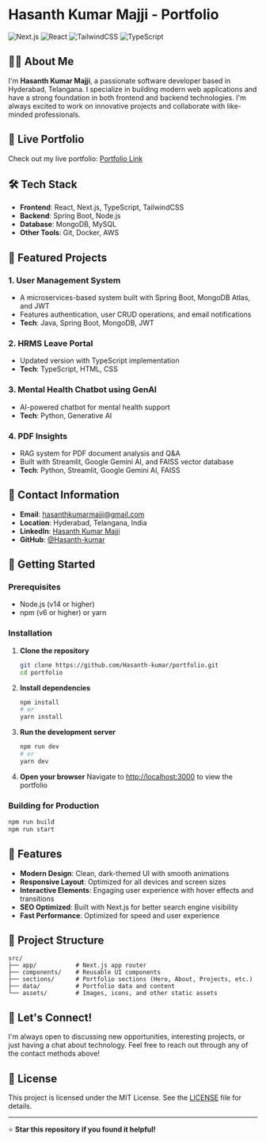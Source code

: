 # Hasanth Kumar Majji - Portfolio

![Next.js](https://img.shields.io/badge/Next.js-14.2.5-blue?style=flat-square)
![React](https://img.shields.io/badge/React-18-blue?style=flat-square)
![TailwindCSS](https://img.shields.io/badge/TailwindCSS-3.4.1-06B6D4?style=flat-square)
![TypeScript](https://img.shields.io/badge/TypeScript-5-blue?style=flat-square)

## 👨‍💻 About Me

I'm **Hasanth Kumar Majji**, a passionate software developer based in Hyderabad, Telangana. I specialize in building modern web applications and have a strong foundation in both frontend and backend technologies. I'm always excited to work on innovative projects and collaborate with like-minded professionals.

## 🚀 Live Portfolio

Check out my live portfolio: [Portfolio Link](https://portfolio-5km86sit9-hasanth-kumars-projects.vercel.app)

## 🛠️ Tech Stack

- **Frontend**: React, Next.js, TypeScript, TailwindCSS
- **Backend**: Spring Boot, Node.js
- **Database**: MongoDB, MySQL
- **Other Tools**: Git, Docker, AWS

## 🎯 Featured Projects

### 1. **User Management System**
- A microservices-based system built with Spring Boot, MongoDB Atlas, and JWT
- Features authentication, user CRUD operations, and email notifications
- **Tech**: Java, Spring Boot, MongoDB, JWT

### 2. **HRMS Leave Portal**
- Updated version with TypeScript implementation
- **Tech**: TypeScript, HTML, CSS

### 3. **Mental Health Chatbot using GenAI**
- AI-powered chatbot for mental health support
- **Tech**: Python, Generative AI

### 4. **PDF Insights**
- RAG system for PDF document analysis and Q&A
- Built with Streamlit, Google Gemini AI, and FAISS vector database
- **Tech**: Python, Streamlit, Google Gemini AI, FAISS

## 📱 Contact Information

- **Email**: [hasanthkumarmajji@gmail.com](mailto:hasanthkumarmajji@gmail.com)
- **Location**: Hyderabad, Telangana, India
- **LinkedIn**: [Hasanth Kumar Majji](https://www.linkedin.com/in/hasanth-kumar-majji-013420293)
- **GitHub**: [@Hasanth-kumar](https://github.com/Hasanth-kumar)

## 🚀 Getting Started

### Prerequisites

- Node.js (v14 or higher)
- npm (v6 or higher) or yarn

### Installation

1. **Clone the repository**
   ```bash
   git clone https://github.com/Hasanth-kumar/portfolio.git
   cd portfolio
   ```

2. **Install dependencies**
   ```bash
   npm install
   # or
   yarn install
   ```

3. **Run the development server**
   ```bash
   npm run dev
   # or
   yarn dev
   ```

4. **Open your browser**
   Navigate to [http://localhost:3000](http://localhost:3000) to view the portfolio

### Building for Production

```bash
npm run build
npm run start
```

## 🎨 Features

- **Modern Design**: Clean, dark-themed UI with smooth animations
- **Responsive Layout**: Optimized for all devices and screen sizes
- **Interactive Elements**: Engaging user experience with hover effects and transitions
- **SEO Optimized**: Built with Next.js for better search engine visibility
- **Fast Performance**: Optimized for speed and user experience

## 📁 Project Structure

```
src/
├── app/           # Next.js app router
├── components/    # Reusable UI components
├── sections/      # Portfolio sections (Hero, About, Projects, etc.)
├── data/          # Portfolio data and content
└── assets/        # Images, icons, and other static assets
```

## 🤝 Let's Connect!

I'm always open to discussing new opportunities, interesting projects, or just having a chat about technology. Feel free to reach out through any of the contact methods above!

## 📄 License

This project is licensed under the MIT License. See the [LICENSE](./LICENSE) file for details.

---

⭐ **Star this repository if you found it helpful!**

